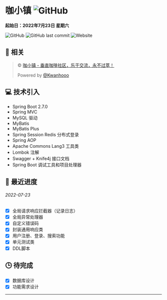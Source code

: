 # 咖小镇   ![GitHub](https://visitor-badge.glitch.me/badge?page_id=CoffeeTown.CoffeeTown-Backend)

**起始日：2022年7月23日 星期六**

![GitHub](https://img.shields.io/github/license/CoffeeTown/CoffeeTown-Backend?style=for-the-badge)
![GitHub last commit](https://img.shields.io/github/last-commit/CoffeeTown/CoffeeTown-Backend?style=for-the-badge)
![Website](https://img.shields.io/website?down_color=lightgrey&down_message=offline&label=Services&style=for-the-badge&up_color=blue&up_message=online&url=https%3A%2F%2Ftown.0xcafebabe.cn)

## 📔 相关

> © [咖小镇 - 垂直咖啡社区，乐于交流，永不过萃！](https://town.0xCAFEBABE.cn)
>
> Powered by [@Kwanhooo](https://github.com/Kwanhooo)

## 💻 技术引入

- Spring Boot 2.7.0
- Spring MVC
- MySQL 驱动
- MyBatis
- MyBatis Plus
- Spring Session Redis 分布式登录
- Spring AOP
- Apache Commons Lang3 工具类
- Lombok 注解
- Swagger + Knife4j 接口文档
- Spring Boot 调试工具和项目处理器

## 🏃 最近进度

###### 	2022-07-23

- [x] 全局请求响应拦截器（记录日志）
- [x] 全局异常处理器
- [x] 自定义错误码
- [x] 封装通用响应类
- [x] 用户注册、登录、搜索功能
- [x] 单元测试类
- [x] DDL脚本

## 🕒 待完成

- [x] 数据库设计
- [x] 功能需求设计

---
